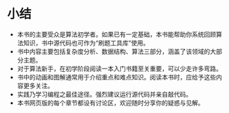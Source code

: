# 小结

- 本书的主要受众是算法初学者。如果已有一定基础，本书能帮助你系统回顾算法知识，书中源代码也可作为“刷题工具库”使用。
- 书中内容主要包括复杂度分析、数据结构、算法三部分，涵盖了该领域的大部分主题。
- 对于算法新手，在初学阶段阅读一本入门书籍至关重要，可以少走许多弯路。
- 书中的动画和图解通常用于介绍重点和难点知识。阅读本书时，应给予这些内容更多关注。
- 实践乃学习编程之最佳途径。强烈建议运行源代码并亲自敲代码。
- 本书网页版的每个章节都设有讨论区，欢迎随时分享你的疑惑与见解。
